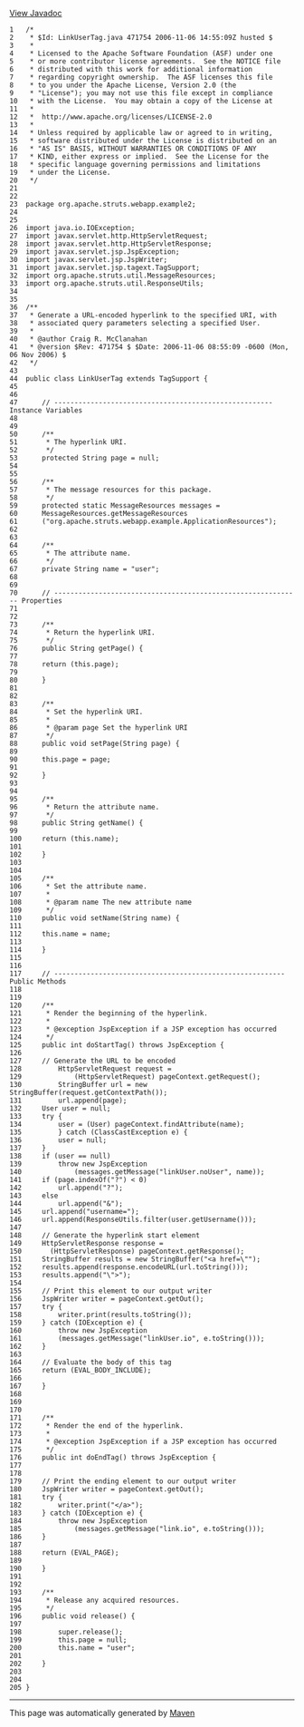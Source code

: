 [View Javadoc](../../../../../../apidocs/org/apache/struts/webapp/example2/LinkUserTag.html.md)


    1   /*
    2    * $Id: LinkUserTag.java 471754 2006-11-06 14:55:09Z husted $
    3    *
    4    * Licensed to the Apache Software Foundation (ASF) under one
    5    * or more contributor license agreements.  See the NOTICE file
    6    * distributed with this work for additional information
    7    * regarding copyright ownership.  The ASF licenses this file
    8    * to you under the Apache License, Version 2.0 (the
    9    * "License"); you may not use this file except in compliance
    10   * with the License.  You may obtain a copy of the License at
    11   *
    12   *  http://www.apache.org/licenses/LICENSE-2.0
    13   *
    14   * Unless required by applicable law or agreed to in writing,
    15   * software distributed under the License is distributed on an
    16   * "AS IS" BASIS, WITHOUT WARRANTIES OR CONDITIONS OF ANY
    17   * KIND, either express or implied.  See the License for the
    18   * specific language governing permissions and limitations
    19   * under the License.
    20   */
    21  
    22  
    23  package org.apache.struts.webapp.example2;
    24  
    25  
    26  import java.io.IOException;
    27  import javax.servlet.http.HttpServletRequest;
    28  import javax.servlet.http.HttpServletResponse;
    29  import javax.servlet.jsp.JspException;
    30  import javax.servlet.jsp.JspWriter;
    31  import javax.servlet.jsp.tagext.TagSupport;
    32  import org.apache.struts.util.MessageResources;
    33  import org.apache.struts.util.ResponseUtils;
    34  
    35  
    36  /**
    37   * Generate a URL-encoded hyperlink to the specified URI, with
    38   * associated query parameters selecting a specified User.
    39   *
    40   * @author Craig R. McClanahan
    41   * @version $Rev: 471754 $ $Date: 2006-11-06 08:55:09 -0600 (Mon, 06 Nov 2006) $
    42   */
    43  
    44  public class LinkUserTag extends TagSupport {
    45  
    46  
    47      // ------------------------------------------------------ Instance Variables
    48  
    49  
    50      /**
    51       * The hyperlink URI.
    52       */
    53      protected String page = null;
    54  
    55  
    56      /**
    57       * The message resources for this package.
    58       */
    59      protected static MessageResources messages =
    60      MessageResources.getMessageResources
    61      ("org.apache.struts.webapp.example.ApplicationResources");
    62  
    63  
    64      /**
    65       * The attribute name.
    66       */
    67      private String name = "user";
    68  
    69  
    70      // ------------------------------------------------------------- Properties
    71  
    72  
    73      /**
    74       * Return the hyperlink URI.
    75       */
    76      public String getPage() {
    77  
    78      return (this.page);
    79  
    80      }
    81  
    82  
    83      /**
    84       * Set the hyperlink URI.
    85       *
    86       * @param page Set the hyperlink URI
    87       */
    88      public void setPage(String page) {
    89  
    90      this.page = page;
    91  
    92      }
    93  
    94  
    95      /**
    96       * Return the attribute name.
    97       */
    98      public String getName() {
    99  
    100     return (this.name);
    101 
    102     }
    103 
    104 
    105     /**
    106      * Set the attribute name.
    107      *
    108      * @param name The new attribute name
    109      */
    110     public void setName(String name) {
    111 
    112     this.name = name;
    113 
    114     }
    115 
    116 
    117     // --------------------------------------------------------- Public Methods
    118 
    119 
    120     /**
    121      * Render the beginning of the hyperlink.
    122      *
    123      * @exception JspException if a JSP exception has occurred
    124      */
    125     public int doStartTag() throws JspException {
    126 
    127     // Generate the URL to be encoded
    128         HttpServletRequest request =
    129             (HttpServletRequest) pageContext.getRequest();
    130         StringBuffer url = new StringBuffer(request.getContextPath());
    131         url.append(page);
    132     User user = null;
    133     try {
    134         user = (User) pageContext.findAttribute(name);
    135         } catch (ClassCastException e) {
    136         user = null;
    137     }
    138     if (user == null)
    139         throw new JspException
    140             (messages.getMessage("linkUser.noUser", name));
    141     if (page.indexOf("?") < 0)
    142         url.append("?");
    143     else
    144         url.append("&");
    145     url.append("username=");
    146     url.append(ResponseUtils.filter(user.getUsername()));
    147 
    148     // Generate the hyperlink start element
    149     HttpServletResponse response =
    150       (HttpServletResponse) pageContext.getResponse();
    151     StringBuffer results = new StringBuffer("<a href=\"");
    152     results.append(response.encodeURL(url.toString()));
    153     results.append("\">");
    154 
    155     // Print this element to our output writer
    156     JspWriter writer = pageContext.getOut();
    157     try {
    158         writer.print(results.toString());
    159     } catch (IOException e) {
    160         throw new JspException
    161         (messages.getMessage("linkUser.io", e.toString()));
    162     }
    163 
    164     // Evaluate the body of this tag
    165     return (EVAL_BODY_INCLUDE);
    166 
    167     }
    168 
    169 
    170 
    171     /**
    172      * Render the end of the hyperlink.
    173      *
    174      * @exception JspException if a JSP exception has occurred
    175      */
    176     public int doEndTag() throws JspException {
    177 
    178 
    179     // Print the ending element to our output writer
    180     JspWriter writer = pageContext.getOut();
    181     try {
    182         writer.print("</a>");
    183     } catch (IOException e) {
    184         throw new JspException
    185             (messages.getMessage("link.io", e.toString()));
    186     }
    187 
    188     return (EVAL_PAGE);
    189 
    190     }
    191 
    192 
    193     /**
    194      * Release any acquired resources.
    195      */
    196     public void release() {
    197 
    198         super.release();
    199         this.page = null;
    200         this.name = "user";
    201 
    202     }
    203 
    204 
    205 }

------------------------------------------------------------------------

This page was automatically generated by [Maven](http://maven.apache.org/)
